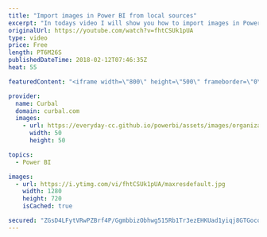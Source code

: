 ```yaml
---
title: "Import images in Power BI from local sources"
excerpt: "In todays video I will show you how to import images in Power BI with the help of SQL Jason.  He shows in his blog post how you can import images in Power BI from your local folder for offline use. Read more about it here: http://sqljason.com/2018/01/embedding-images-in-power-bi-using-base64.html  and"
originalUrl: https://youtube.com/watch?v=fhtCSUk1pUA
type: video
price: Free
length: PT6M26S
publishedDateTime: 2018-02-12T07:46:35Z
heat: 55

featuredContent: "<iframe width=\"800\" height=\"500\" frameborder=\"0\" src=\"https://www.youtube.com/embed/fhtCSUk1pUA\" allow=\"accelerometer; autoplay; encrypted-media; gyroscope; picture-in-picture\" allowfullscreen></iframe>"

provider:
  name: Curbal
  domain: curbal.com
  images:
    - url: https://everyday-cc.github.io/powerbi/assets/images/organizations/curbal.com-50x50.jpg
      width: 50
      height: 50

topics:
  - Power BI

images:
  - url: https://i.ytimg.com/vi/fhtCSUk1pUA/maxresdefault.jpg
    width: 1280
    height: 720
    isCached: true

secured: "ZGsD4LFytVRwPZBrf4P/GgmbbizObhwg515Rb1Tr3ezEHKUad1yiqj8GTGocojGkGo9Os4HRCGoYmDwUURfnOWGvQ8sJ8kKZoSlt/3bmN/4GAlxWhlbcG3oMH8srky8eZ9npRIdyObS3fOB2eCGFlFd+XG4ajCS3qeIMgjIh/cPx7WV2hE9fCQkJkAT7g4w/UUsEwDZA2LRckQHxHEf5qSxd/DBrgE5Nf/QBN0mXkKXOjdquSSGcUxkjcol82Rd+mdazMRczVwmA4INkQyKvGJq/m1lWIBx7cgp5iy9AMm4mEDluu9zr6Dq3gVdH+PabQfTd9hpRCCWSIantKksVm51YV+F1+Eg3mn5WYlB/pP4VJI1KV+5q3gInKBp7ehv50yRaZ9klYcRuzwopooFxuke0uanvRxAayk5wu/EgKPY=;AvNnTkDHFqZoPwO2r5T2qw=="
---
```


